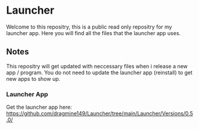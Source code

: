 # Launcher

Welcome to this repositry, this is a public read only repositry for my launcher app.
Here you will find all the files that the launcher app uses.

## Notes

This repositry will get updated with neccessary files when i release a new app / program.
You do not need to update the launcher app (reinstall) to get new apps to show up.

### Launcher App

Get the launcher app here: <https://github.com/dragmine149/Launcher/tree/main/Launcher/Versions/0.5.0/>
